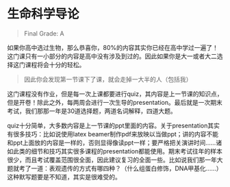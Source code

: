# 生命科学导论

> Final Grade: A

如果你高中选过生物，那么恭喜你，80%的内容其实你已经在高中学过一遍了！这门课只有一小部分的内容是高中没有涉及到过的。因此如果你是大一或者大二选择这门课程将会十分的轻松。

> 因此你会发现第一节课下了课，就会走掉一大半的人（包括我）

这门课程没有作业，但是每一次上课都要进行quiz，其内容是上一节课的知识点，但是开卷！除此之外，每两周会进行一次生导的presentation。最后就是一次期末考试，我们那那一年是30道选择题，两道名词解释，四道大题。

quiz十分简单，大多数内容是上一节课的ppt里面的内容。关于presentation其实有很多技巧：比如说使用latex beamer制作pdf来放映以当做ppt；讲的内容不能和ppt上面放的内容是一样的，否则显得像读ppt一样；要严格把关演讲时间......诸如此类的细节和技巧其实很多课程的presentation都能使用。期末考试往年的样本很少，而且考试覆盖范围很全面，因此建议复习的全面一些。比如说我们那一年大题就考了一道：表观遗传的方式有哪四种？（什么组蛋白修饰，DNA甲基化......）这种默写题要是不知道，其实是很难受的。